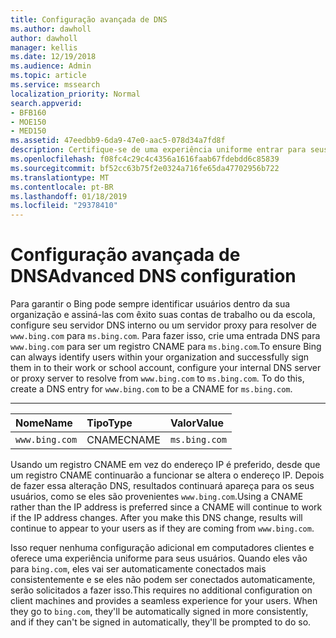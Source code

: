```yaml
---
title: Configuração avançada de DNS
ms.author: dawholl
author: dawholl
manager: kellis
ms.date: 12/19/2018
ms.audience: Admin
ms.topic: article
ms.service: mssearch
localization_priority: Normal
search.appverid:
- BFB160
- MOE150
- MED150
ms.assetid: 47eedbb9-6da9-47e0-aac5-078d34a7fd8f
description: Certifique-se de uma experiência uniforme entrar para seus usuários, configurando o servidor DNS usando um registro CNAME
ms.openlocfilehash: f08fc4c29c4c4356a1616faab67fdebdd6c85839
ms.sourcegitcommit: bf52cc63b75f2e0324a716fe65da47702956b722
ms.translationtype: MT
ms.contentlocale: pt-BR
ms.lasthandoff: 01/18/2019
ms.locfileid: "29378410"
---
```

# <a name="advanced-dns-configuration"></a><span data-ttu-id="66907-103">Configuração avançada de DNS</span><span class="sxs-lookup"><span data-stu-id="66907-103">Advanced DNS configuration</span></span>

<span data-ttu-id="66907-p101">Para garantir o Bing pode sempre identificar usuários dentro da sua organização e assiná-las com êxito suas contas de trabalho ou da escola, configure seu servidor DNS interno ou um servidor proxy para resolver de `www.bing.com` para `ms.bing.com`. Para fazer isso, crie uma entrada DNS para `www.bing.com` para ser um registro CNAME para `ms.bing.com`.</span><span class="sxs-lookup"><span data-stu-id="66907-p101">To ensure Bing can always identify users within your organization and successfully sign them in to their work or school account, configure your internal DNS server or proxy server to resolve from `www.bing.com` to `ms.bing.com`. To do this, create a DNS entry for `www.bing.com` to be a CNAME for `ms.bing.com`.</span></span>
  
****

|<span data-ttu-id="66907-106">**Nome**</span><span class="sxs-lookup"><span data-stu-id="66907-106">**Name**</span></span>|<span data-ttu-id="66907-107">**Tipo**</span><span class="sxs-lookup"><span data-stu-id="66907-107">**Type**</span></span>|<span data-ttu-id="66907-108">**Valor**</span><span class="sxs-lookup"><span data-stu-id="66907-108">**Value**</span></span>|
|:-----|:-----|:-----|
|`www.bing.com`  <br/> |<span data-ttu-id="66907-109">CNAME</span><span class="sxs-lookup"><span data-stu-id="66907-109">CNAME</span></span>  <br/> |`ms.bing.com`  <br/> |
   
<span data-ttu-id="66907-p102">Usando um registro CNAME em vez do endereço IP é preferido, desde que um registro CNAME continuarão a funcionar se altera o endereço IP. Depois de fazer essa alteração DNS, resultados continuará apareça para os seus usuários, como se eles são provenientes `www.bing.com`.</span><span class="sxs-lookup"><span data-stu-id="66907-p102">Using a CNAME rather than the IP address is preferred since a CNAME will continue to work if the IP address changes. After you make this DNS change, results will continue to appear to your users as if they are coming from `www.bing.com`.</span></span> 
  
<span data-ttu-id="66907-p103">Isso requer nenhuma configuração adicional em computadores clientes e oferece uma experiência uniforme para seus usuários. Quando eles vão para `bing.com`, eles vai ser automaticamente conectados mais consistentemente e se eles não podem ser conectados automaticamente, serão solicitados a fazer isso.</span><span class="sxs-lookup"><span data-stu-id="66907-p103">This requires no additional configuration on client machines and provides a seamless experience for your users. When they go to `bing.com`, they'll be automatically signed in more consistently, and if they can't be signed in automatically, they'll be prompted to do so.</span></span>
